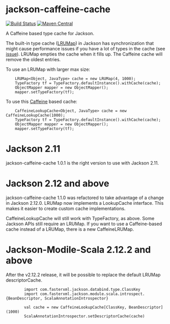 # jackson-caffeine-cache

[![Build Status](https://travis-ci.org/pjfanning/jackson-caffeine-cache.svg?branch=master)](https://travis-ci.org/pjfanning/jackson-caffeine-cache)
[![Maven Central](https://maven-badges.herokuapp.com/maven-central/com.github.pjfanning/jackson-caffeine-cache/badge.svg)](https://maven-badges.herokuapp.com/maven-central/com.github.pjfanning/jackson-caffeine-cache)

A Caffeine based type cache for Jackson.

The built-in type cache ([LRUMap](https://github.com/FasterXML/jackson-databind/blob/2.10/src/main/java/com/fasterxml/jackson/databind/util/LRUMap.java))
in Jackson has synchronization that might cause performance issues if you have a lot of types in the cache (see [issue](https://github.com/FasterXML/jackson-module-scala/issues/428)). LRUMap empties the cache when it fills up. The Caffeine cache will remove the oldest entries.

To use an LRUMap with larger max size:

        LRUMap<Object, JavaType> cache = new LRUMap(4, 1000);
        TypeFactory tf = TypeFactory.defaultInstance().withCache(cache);
        ObjectMapper mapper = new ObjectMapper();
        mapper.setTypeFactory(tf);

To use this [Caffeine](https://github.com/ben-manes/caffeine) based cache:

        CaffeineLookupCache<Object, JavaType> cache = new CaffeineLookupCache(1000);
        TypeFactory tf = TypeFactory.defaultInstance().withCache(cache);
        ObjectMapper mapper = new ObjectMapper();
        mapper.setTypeFactory(tf);
        
# Jackson 2.11

jackson-caffeine-cache 1.0.1 is the right version to use with Jackson 2.11.
        
# Jackson 2.12 and above
 
jackson-caffeine-cache 1.1.0 was refactored to take advantage of a change in Jackson 2.12.0. LRUMap now implements a LookupCache interface. This makes it easier to create custom cache implementations.

CaffeineLookupCache will still work with TypeFactory, as above. Some Jackson APIs still require an LRUMap. If you want to use a Caffeine-based cache instead of a LRUMap, there is a new CaffeineLRUMap.

# Jackson-Modile-Scala 2.12.2 and above

After the v2.12.2 release, it will be possible to replace the default LRUMap descriptorCache.

```
        import com.fasterxml.jackson.databind.type.ClassKey
        import com.fasterxml.jackson.module.scala.introspect.{BeanDescriptor, ScalaAnnotationIntrospector}
        
        val cache = new CaffeineLookupCache[ClassKey, BeanDescriptor](1000)
        ScalaAnnotationIntrospector.setDescriptorCache(cache)
```
